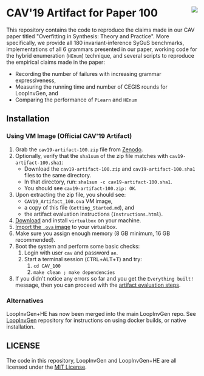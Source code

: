CAV'19 Artifact for Paper 100
<a href='https://zenodo.org/record/2653957'><img align='right' src='https://img.shields.io/badge/DOI-10.5281%2Fzenodo.2653957-blue.svg'/></a>
=============================

This repository contains the code to reproduce the claims made in our CAV paper titled "Overfitting in Synthesis: Theory and Practice". More specifically, we provide all 180 invariant-inference SyGuS benchmarks, implementations of all 6 grammars presented in our paper, working code for the hybrid enumeration (<code>HEnum</code>) technique, and several scripts to reproduce the empirical claims made in the paper:

  - Recording the number of failures with increasing grammar expressiveness,
  - Measuring the running time and number of CEGIS rounds for LoopInvGen, and
  - Comparing the performance of <code>PLearn</code> and <code>HEnum</code>


## Installation

### Using VM Image (Official CAV'19 Artifact)

1. Grab the `cav19-artifact-100.zip` file from [Zenodo](https://zenodo.org/record/2653957).
2. Optionally, verify that the `sha1sum` of the zip file matches with `cav19-artifact-100.sha1`:
     - Download the `cav19-artifact-100.zip` and `cav19-artifact-100.sha1` files to the same directory.
     - In that directory, run: `sha1sum -c cav19-artifact-100.sha1`.
     - You should see `cav19-artifact-100.zip: OK`.
3. Upon extracting the zip file, you should see:
    - `CAV19_Artifact_100.ova` VM image,
    - a copy of this file (`Getting_Started.md`), and
    - the artifact evaluation instructions (`Instructions.html`).
4. [Download](https://www.virtualbox.org/wiki/Downloads) and install `virtualbox` on your machine.
5. [Import the `.ova` image](https://docs.oracle.com/cd/E26217_01/E26796/html/qs-import-vm.html) to your virtualbox.
6. Make sure you assign enough memory (8 GB minimum, 16 GB recommended).
7. Boot the system and perform some basic checks:
    1. Login with user `cav` and password `ae`.
    2. Start a terminal session (<kbd>CTRL</kbd>+<kbd>ALT</kbd>+<kbd>T</kbd>) and try:
        1. `cd CAV_100`
        2. `make clean ; make dependencies`
8. If you didn't notice any errors so far and you get the `Everything built!` message,
   then you can proceed with the [artifact evaluation steps](CAV-AE.md).

### Alternatives

LoopInvGen+HE has now been merged into the main LoopInvGen repo.
See [LoopInvGen](../../../LoopInvGen) repository for instructions on using docker builds, or native installation.



## LICENSE

The code in this repository, LoopInvGen and LoopInvGen+HE are all licensed under the [MIT License](LICENSE.md).
